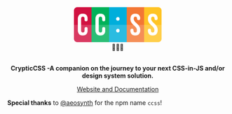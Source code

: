 <div align="center">
    <div align="center"><img src="/web/static/img/logo.png" width="200" /></div>
    <div align="center">🔡🔁🎨</div>
    <br />
    <p align="center">
        <strong>CrypticCSS -A companion on the journey to your next CSS-in-JS and/or design system solution.</strong>
    </p>
    <p align="center">
        <a href="https://ccss.dev">Website and Documentation</a>
    </p>
</div>

**Special thanks** to [@aeosynth](https://github.com/aeosynth) for the npm name `ccss`!
